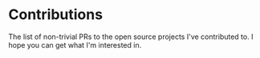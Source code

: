 # Contributions

<script setup lang="ts">
import ContributionList from './ContributionList.vue'
</script>

The list of non-trivial PRs to the open source projects I've contributed to. I hope you can get what I'm interested in.

<ContributionList />
